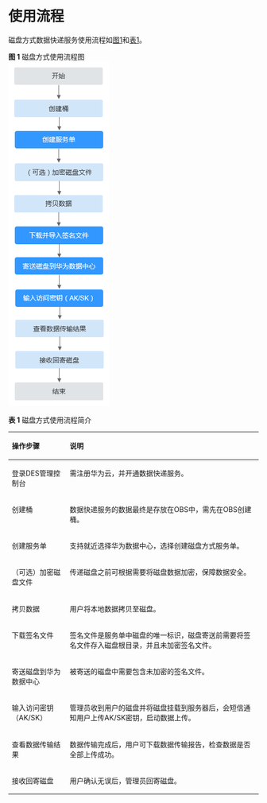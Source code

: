 # 使用流程<a name="zh-cn_topic_0047663833"></a>

磁盘方式数据快递服务使用流程如[图1](#fig01)和[表1](#tab01)。

**图 1**  磁盘方式使用流程图<a name="fig01"></a>  
![](figures/磁盘方式使用流程图.png "磁盘方式使用流程图")

**表 1**  磁盘方式使用流程简介

<a name="tab01"></a>
<table><thead align="left"><tr id="row55845053"><th class="cellrowborder" valign="top" width="23.13%" id="mcps1.2.3.1.1"><p id="p27155410"><a name="p27155410"></a><a name="p27155410"></a>操作步骤</p>
</th>
<th class="cellrowborder" valign="top" width="76.87%" id="mcps1.2.3.1.2"><p id="p52104579"><a name="p52104579"></a><a name="p52104579"></a>说明</p>
</th>
</tr>
</thead>
<tbody><tr id="row7472205216280"><td class="cellrowborder" valign="top" width="23.13%" headers="mcps1.2.3.1.1 "><p id="p947415524285"><a name="p947415524285"></a><a name="p947415524285"></a>登录DES管理控制台</p>
</td>
<td class="cellrowborder" valign="top" width="76.87%" headers="mcps1.2.3.1.2 "><p id="p1647417523284"><a name="p1647417523284"></a><a name="p1647417523284"></a>需注册华为云，并开通数据快递服务。</p>
</td>
</tr>
<tr id="row1295415177240"><td class="cellrowborder" valign="top" width="23.13%" headers="mcps1.2.3.1.1 "><p id="p1295515175242"><a name="p1295515175242"></a><a name="p1295515175242"></a>创建桶</p>
</td>
<td class="cellrowborder" valign="top" width="76.87%" headers="mcps1.2.3.1.2 "><p id="p20956171713240"><a name="p20956171713240"></a><a name="p20956171713240"></a>数据快递服务的数据最终是存放在OBS中，需先在OBS创建桶。</p>
</td>
</tr>
<tr id="row59721402"><td class="cellrowborder" valign="top" width="23.13%" headers="mcps1.2.3.1.1 "><p id="p5595356"><a name="p5595356"></a><a name="p5595356"></a>创建服务单</p>
</td>
<td class="cellrowborder" valign="top" width="76.87%" headers="mcps1.2.3.1.2 "><p id="p50570707"><a name="p50570707"></a><a name="p50570707"></a>支持就近选择华为数据中心，选择创建磁盘方式服务单。</p>
</td>
</tr>
<tr id="row52483186"><td class="cellrowborder" valign="top" width="23.13%" headers="mcps1.2.3.1.1 "><p id="p23279683"><a name="p23279683"></a><a name="p23279683"></a>（可选）加密磁盘文件</p>
</td>
<td class="cellrowborder" valign="top" width="76.87%" headers="mcps1.2.3.1.2 "><p id="p59455556"><a name="p59455556"></a><a name="p59455556"></a>传递磁盘之前可根据需要将磁盘数据加密，保障数据安全。</p>
</td>
</tr>
<tr id="row64345914310"><td class="cellrowborder" valign="top" width="23.13%" headers="mcps1.2.3.1.1 "><p id="p1711645419"><a name="p1711645419"></a><a name="p1711645419"></a>拷贝数据</p>
</td>
<td class="cellrowborder" valign="top" width="76.87%" headers="mcps1.2.3.1.2 "><p id="p112184240"><a name="p112184240"></a><a name="p112184240"></a>用户将本地数据拷贝至磁盘。</p>
</td>
</tr>
<tr id="row65337958"><td class="cellrowborder" valign="top" width="23.13%" headers="mcps1.2.3.1.1 "><p id="p57883273"><a name="p57883273"></a><a name="p57883273"></a>下载签名文件</p>
</td>
<td class="cellrowborder" valign="top" width="76.87%" headers="mcps1.2.3.1.2 "><p id="p58033516"><a name="p58033516"></a><a name="p58033516"></a>签名文件是服务单中磁盘的唯一标识，磁盘寄送前需要将签名文件存入磁盘根目录，并且未加密签名文件。</p>
</td>
</tr>
<tr id="row52539597"><td class="cellrowborder" valign="top" width="23.13%" headers="mcps1.2.3.1.1 "><p id="p27848947"><a name="p27848947"></a><a name="p27848947"></a>寄送磁盘到华为数据中心</p>
</td>
<td class="cellrowborder" valign="top" width="76.87%" headers="mcps1.2.3.1.2 "><p id="p41172271"><a name="p41172271"></a><a name="p41172271"></a>被寄送的磁盘中需要包含未加密的签名文件。</p>
</td>
</tr>
<tr id="row35006119"><td class="cellrowborder" valign="top" width="23.13%" headers="mcps1.2.3.1.1 "><p id="p16923420"><a name="p16923420"></a><a name="p16923420"></a>输入访问密钥（AK/SK）</p>
</td>
<td class="cellrowborder" valign="top" width="76.87%" headers="mcps1.2.3.1.2 "><p id="p28619802"><a name="p28619802"></a><a name="p28619802"></a>管理员收到用户的磁盘并将磁盘挂载到服务器后，会短信通知用户上传AK/SK密钥，启动数据上传。</p>
</td>
</tr>
<tr id="row56251627"><td class="cellrowborder" valign="top" width="23.13%" headers="mcps1.2.3.1.1 "><p id="p60087944"><a name="p60087944"></a><a name="p60087944"></a>查看数据传输结果</p>
</td>
<td class="cellrowborder" valign="top" width="76.87%" headers="mcps1.2.3.1.2 "><p id="p35285314"><a name="p35285314"></a><a name="p35285314"></a>数据传输完成后，用户可下载数据传输报告，检查数据是否全部上传成功。</p>
</td>
</tr>
<tr id="row42114320571"><td class="cellrowborder" valign="top" width="23.13%" headers="mcps1.2.3.1.1 "><p id="p17212143255711"><a name="p17212143255711"></a><a name="p17212143255711"></a>接收回寄磁盘</p>
</td>
<td class="cellrowborder" valign="top" width="76.87%" headers="mcps1.2.3.1.2 "><p id="p6212173245716"><a name="p6212173245716"></a><a name="p6212173245716"></a>用户确认无误后，管理员回寄磁盘。</p>
</td>
</tr>
</tbody>
</table>

